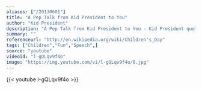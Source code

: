 ```yaml
---
aliases: ["/20130601"]
title: "A Pep Talk from Kid President to You"
author: "Kid President"
description: "A Pep Talk from Kid President to You - Kid President quotes from GetInspired365.com"
summary: ""
referenceurl: "http://en.wikipedia.org/wiki/Children's_Day"
tags: ["Children","Fun","Speech",]
source: "youtube"
videoid: "l-gQLqv9f4o"
image: "https://img.youtube.com/vi/l-gQLqv9f4o/0.jpg"
---
```


{{< youtube l-gQLqv9f4o >}}
